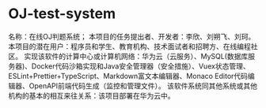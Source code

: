 # OJ-test-system
名称：在线OJ判题系统； 本项目的任务提出者、开发者：李欣、刘朔飞、刘珂。 本项目的潜在用户：程序员和学生、教育机构、技术面试者和招聘方、在线编程社区。 实现该软件的计算中心或计算机网络：华为云（云服务）、MySQL(数据库服务器)、Docker代码沙箱实现和Java安全管理器（安全措施）、Vuex状态管理、ESLint+Prettier+TypeScript、Markdown富文本编辑器、Monaco Editor代码编辑器、OpenAPI前端代码生成（监控和管理文件）。 该软件系统同其他系统或其他机构的基本的相互来往关系：该项目部署在华为云中。
